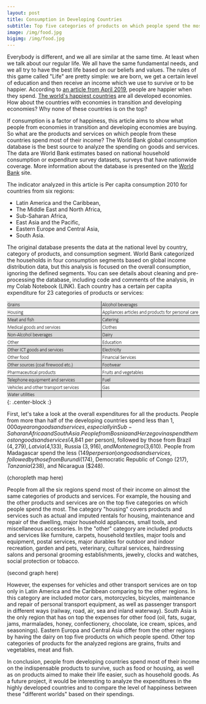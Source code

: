 ```yaml
---
layout: post
title: Consumption in Developing Countries
subtitle: Top five categories of products on which people spend the most
image: /img/food.jpg
bigimg: /img/food.jpg
---
```


Everybody is different, and we all are similar at the same time. At least when we talk about our regular life. We all have the same fundamental needs, and we all try to have the best life based on our beliefs and values. The rules of this game called "Life" are pretty simple: we are born, we get a certain level of education and then receive an income which we use to survive or to be happier. According to [an article from April 2019](https://journals.sagepub.com/doi/abs/10.1177/1948550619835215?journalCode=sppa#articleCitationDownloadContainer), people are happier when they spend. [The world's happiest countries](https://www.cnn.com/travel/article/worlds-happiest-countries-united-nations-2019/index.html) are all developed economies. How about the countries with economies in transition and developing economies? Why none of these countries is on the top?

If consumption is a factor of happiness, this article aims to show what people from economies in transition and developing economies are buying. So what are the products and services on which people from these countries spend most of their income? The World Bank global consumption database is the best source to analyze the spending on goods and services. The data are World Bank estimates based on national household consumption or expenditure survey datasets, surveys that have nationwide coverage. More information about the database is presented on the [World Bank](https://datatopics.worldbank.org/consumption/detail) site.

The indicator analyzed in this article is Per capita consumption 2010 for countries from six regions: 
- Latin America and the Caribbean, 
- The Middle East and North Africa,
- Sub-Saharan Africa,
- East Asia and the Pacific,
- Eastern Europe and Central Asia,
- South Asia.

The original database presents the data at the national level by country, category of products, and consumption segment. World Bank categorized the households in four consumption segments based on global income distribution data, but this analysis is focused on the overall consumption, ignoring the defined segments. You can see details about cleaning and pre-processing the database, including code and comments of the analysis, in my Colab Notebook (LINK).
Each country has a certain per capita expenditure for 23 categories of products or services:

![Categories](/img/img_categories.PNG){: .center-block :}

First, let's take a look at the overall expenditures for all the products. People from more than half of the developing countries spend less than $1,000 a year on goods and services, especially in Sub-Saharan Africa and South Asia. People from Bosnia and Herzegovina spend the most on goods and services ($4,841 per person), followed by those from Brazil ($4,279), Latvia ($4,133), Russia ($3,916), and Montenegro ($3,610). People from Madagascar spend the less ($149 per person) on goods and services, followed by those from Burundi ($174), Democratic Republic of Congo ($217), Tanzania ($238), and Nicaragua ($248).

(choropleth map here)

People from all the six regions spend most of their income on almost the same categories of products and services. For example, the housing and the other products and services are on the top five categories on which people spend the most. The category "housing" covers products and services such as actual and imputed rentals for housing, maintenance and repair of the dwelling, major household appliances, small tools, and miscellaneous accessories. In the "other" category are included products and services like furniture, carpets, household textiles, major tools and equipment, postal services, major durables for outdoor and indoor recreation, garden and pets, veterinary, cultural services, hairdressing salons and personal grooming establishments, jewelry, clocks and watches, social protection or tobacco. 

(second graph here)

However, the expenses for vehicles and other transport services are on top only in Latin America and the Caribbean comparing to the other regions. In this category are included motor cars, motorcycles, bicycles, maintenance and repair of personal transport equipment, as well as passenger transport in different ways (railway, road, air, sea and inland waterway). South Asia is the only region that has on top the expenses for other food (oil, fats, sugar, jams, marmalades, honey, confectionery, chocolate, ice cream, spices, and seasonings). Eastern Europa and Central Asia differ from the other regions by having the dairy on top five products on which people spend. Other top categories of products for the analyzed regions are grains, fruits and vegetables, meat and fish.

In conclusion, people from developing countries spend most of their income on the indispensable products to survive, such as food or housing, as well as on products aimed to make their life easier, such as household goods. As a future project, it would be interesting to analyze the expenditures in the highly developed countries and to compare the level of happiness between these "different worlds" based on their spendings.



